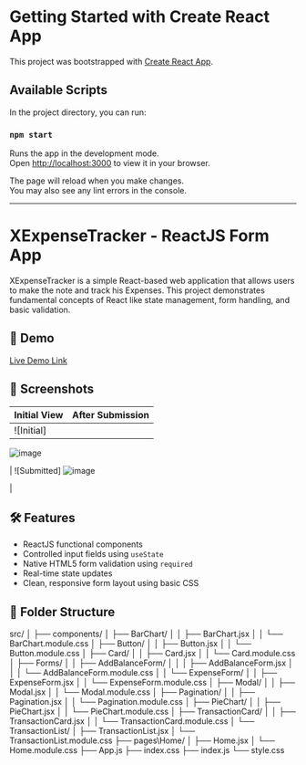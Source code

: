# Getting Started with Create React App

This project was bootstrapped with [Create React App](https://github.com/facebook/create-react-app).

## Available Scripts

In the project directory, you can run:

### `npm start`

Runs the app in the development mode.\
Open [http://localhost:3000](http://localhost:3000) to view it in your browser.

The page will reload when you make changes.\
You may also see any lint errors in the console.

--------------------------------------------------------------------------------------------------------------------------

# XExpenseTracker - ReactJS Form App

XExpenseTracker is a simple React-based web application that allows users to make the note and track his Expenses. 
This project demonstrates fundamental concepts of React like state management, form handling, and basic validation.

## 🚀 Demo

[Live Demo Link](https://xexpensetracker-6vjztrona-kanishkas-projects-95e27a37.vercel.app/)


## 📸 Screenshots

| Initial View | After Submission |
|--------------|------------------|
| ![Initial]
![image](https://github.com/user-attachments/assets/fae4473c-9515-4f8d-b20e-ebd5d2e3ac30)


| ![Submitted]
![image](https://github.com/user-attachments/assets/bb22a373-94aa-44a2-b41a-16529c06cd89)

 |

## 🛠️ Features

- ReactJS functional components
- Controlled input fields using `useState`
- Native HTML5 form validation using `required`
- Real-time state updates
- Clean, responsive form layout using basic CSS

## 📂 Folder Structure
src/
│
├── components/
│     ├── BarChart/
│     │     ├── BarChart.jsx
│     │     └── BarChart.module.css
│     ├── Button/
│     │     ├── Button.jsx
│     │     └── Button.module.css
│     ├── Card/
│     │     ├── Card.jsx
│     │     └── Card.module.css
│     ├── Forms/
│     │     ├── AddBalanceForm/
│     │     │     ├── AddBalanceForm.jsx
│     │     │     └── AddBalanceForm.module.css
│     │     └── ExpenseForm/
│     │           ├── ExpenseForm.jsx
│     │           └── ExpenseForm.module.css
│     ├── Modal/
│     │     ├── Modal.jsx
│     │     └── Modal.module.css
│     ├── Pagination/
│     │     ├── Pagination.jsx
│     │     └── Pagination.module.css
│     ├── PieChart/
│     │     ├── PieChart.jsx
│     │     └── PieChart.module.css
│     ├── TransactionCard/
│     │     ├── TransactionCard.jsx
│     │     └── TransactionCard.module.css
│     └── TransactionList/
│           ├── TransactionList.jsx
│           └── TransactionList.module.css
├── pages\Home/
│     ├── Home.jsx
│     └── Home.module.css
├── App.js
├── index.css
├── index.js
└── style.css


 
